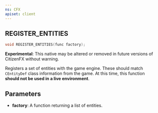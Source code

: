```yaml
---
ns: CFX
apiset: client
---
```

## REGISTER_ENTITIES

```c
void REGISTER_ENTITIES(func factory);
```

**Experimental**: This native may be altered or removed in future versions of CitizenFX without warning.

Registers a set of entities with the game engine. These should match `CEntityDef` class information from the game.
At this time, this function **should not be used in a live environment**.

## Parameters
* **factory**: A function returning a list of entities.